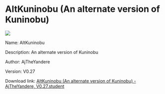# AltKuninobu (An alternate version of Kuninobu)

<img src = "https://raw.githubusercontent.com/Arbiter1223/Koukou-Gurashi-Custom-Students/master/Students/Files/AltKuninobu%20(An%20alternate%20version%20of%20Kuninobu).png">

Name: AltKuninobu

Description: An alternate version of Kuninobu

Author: AjTheYandere

Version: V0.27

Download link: <a href="https://raw.githubusercontent.com/Arbiter1223/Koukou-Gurashi-Custom-Students/master/Students/Files/AltKuninobu%20(An%20alternate%20version%20of%20Kuninobu)%20-%20AjTheYandere%2C%20V0.27.student">AltKuninobu (An alternate version of Kuninobu) - AjTheYandere, V0.27.student</a>
